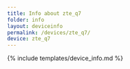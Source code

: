 ```yaml
---
title: Info about zte_q7
folder: info
layout: deviceinfo
permalink: /devices/zte_q7/
device: zte_q7
---
```

{% include templates/device_info.md %}
